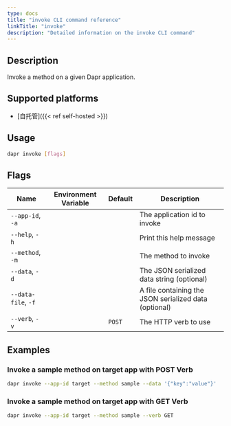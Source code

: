 ```yaml
---
type: docs
title: "invoke CLI command reference"
linkTitle: "invoke"
description: "Detailed information on the invoke CLI command"
---
```


## Description

Invoke a method on a given Dapr application.

## Supported platforms

- [自托管]({{< ref self-hosted >}})

## Usage
```bash
dapr invoke [flags]
```

## Flags

| Name                | Environment Variable | Default | Description                                           |
| ------------------- | -------------------- | ------- | ----------------------------------------------------- |
| `--app-id`, `-a`    |                      |         | The application id to invoke                          |
| `--help`, `-h`      |                      |         | Print this help message                               |
| `--method`, `-m`    |                      |         | The method to invoke                                  |
| `--data`, `-d`      |                      |         | The JSON serialized data string (optional)            |
| `--data-file`, `-f` |                      |         | A file containing the JSON serialized data (optional) |
| `--verb`, `-v`      |                      | `POST`  | The HTTP verb to use                                  |

## Examples

### Invoke a sample method on target app with POST Verb
```bash
dapr invoke --app-id target --method sample --data '{"key":"value"}'
```

### Invoke a sample method on target app with GET Verb
```bash
dapr invoke --app-id target --method sample --verb GET
```
